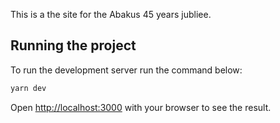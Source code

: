This is a the site for the Abakus 45 years jubliee.
## Running the project

To run the development server run the command below:

```bash
yarn dev
```

Open [http://localhost:3000](http://localhost:3000) with your browser to see the result.
